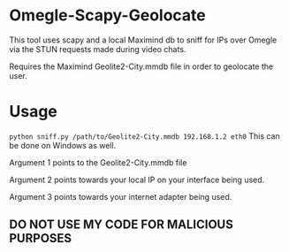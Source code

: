 # Omegle-Scapy-Geolocate

This tool uses scapy and a local Maximind db to sniff for IPs over Omegle via the STUN requests made during video chats.

Requires the Maximind Geolite2-City.mmdb file in order to geolocate the user.

# Usage

`python sniff.py /path/to/Geolite2-City.mmdb 192.168.1.2 eth0`
This can be done on Windows as well.

Argument 1 points to the Geolite2-City.mmdb file

Argument 2 points towards your local IP on your interface being used.

Argument 3 points towards your internet adapter being used.

## DO NOT USE MY CODE FOR MALICIOUS PURPOSES
